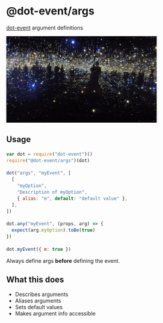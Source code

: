 # @dot-event/args

[dot-event](https://github.com/dot-event/dot-event#readme) argument definitions

![args](args.gif)

## Usage

```js
var dot = require("dot-event")()
require("@dot-event/args")(dot)

dot("args", "myEvent", [
  [
    "myOption",
    "Description of myOption",
    { alias: "m", default: "default value" },
  ],
])

dot.any("myEvent", (props, arg) => {
  expect(arg.myOption).toBe(true)
})

dot.myEvent({ m: true })
```

Always define args **before** defining the event.

## What this does

- Describes arguments
- Aliases arguments
- Sets default values
- Makes argument info accessible
